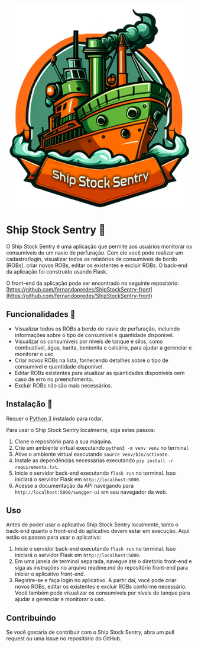 <p align="center">
  <img src="./images/ship-stock-sentry.png" alt="Logo do Ship Stock Sentry">
</p>

# Ship Stock Sentry 🚢

O Ship Stock Sentry é uma aplicação que permite aos usuários monitorar os consumíveis de um navio de perfuração. Com ele você pode realizar um cadastro/login, visualizar todos os relatórios de consumíveis de bordo (ROBs), criar novos ROBs, editar os existentes e excluir ROBs. O back-end da aplicação foi construído usando Flask.

O front-end da aplicação pode ser encontrado no seguinte repositório: [https://github.com/fernandopredes/ShipStockSentry-front](https://github.com/fernandopredes/ShipStockSentry-front)

## Funcionalidades 🚀

- Visualizar todos os ROBs a bordo do navio de perfuração, incluindo informações sobre o tipo de consumível e quantidade disponível.
- Visualizar os consumíveis por níveis de tanque e silos, como combustível, água, barita, bentonita e calcário, para ajudar a gerenciar e monitorar o uso.
- Criar novos ROBs na lista, fornecendo detalhes sobre o tipo de consumível e quantidade disponível.
- Editar ROBs existentes para atualizar as quantidades disponíveis oem caso de erro no preenchimento.
- Excluir ROBs não são mais necessários.

## Instalação 🧰

Requer o [Python 3](https://www.python.org/downloads/) instalado para rodar.

Para usar o Ship Stock Sentry localmente, siga estes passos:

1. Clone o repositório para a sua máquina.
2. Crie um ambiente virtual executando `python3 -m venv venv` no terminal.
3. Ative o ambiente virtual executando `source venv/bin/activate`.
4. Instale as dependências necessárias executando `pip install -r requirements.txt`.
5. Inicie o servidor back-end executando `flask run` no terminal. Isso iniciará o servidor Flask em `http://localhost:5000`.
6. Acesse a documentação da API navegando para `http://localhost:5000/swagger-ui` em seu navegador da web.

## Uso

Antes de poder usar o aplicativo Ship Stock Sentry localmente, tanto o back-end quanto o front-end do aplicativo devem estar em execução. Aqui estão os passos para usar o aplicativo:

1. Inicie o servidor back-end executando `flask run` no terminal. Isso iniciará o servidor Flask em `http://localhost:5000`.
2. Em uma janela de terminal separada, navegue até o diretório front-end e siga as instruções no arquivo readme.md do repositório front-end para iniciar o aplicativo front-end.
3. Registre-se e faça login no aplicativo. A partir daí, você pode criar novos ROBs, editar os existentes e excluir ROBs conforme necessário. Você também pode visualizar os consumíveis por níveis de tanque para ajudar a gerenciar e monitorar o uso.

## Contribuindo

Se você gostaria de contribuir com o Ship Stock Sentry, abra um pull request ou uma issue no repositório do GitHub.
